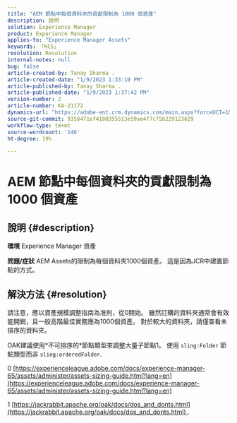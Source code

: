 ```yaml
---
title: "AEM 節點中每個資料夾的貢獻限制為 1000 個資產"
description: 說明
solution: Experience Manager
product: Experience Manager
applies-to: "Experience Manager Assets"
keywords: 「KCS」
resolution: Resolution
internal-notes: null
bug: false
article-created-by: Tanay Sharma .
article-created-date: "1/9/2023 1:33:10 PM"
article-published-by: Tanay Sharma .
article-published-date: "1/9/2023 1:37:42 PM"
version-number: 2
article-number: KA-21172
dynamics-url: "https://adobe-ent.crm.dynamics.com/main.aspx?forceUCI=1&pagetype=entityrecord&etn=knowledgearticle&id=7f168827-2290-ed11-aad1-6045bd006793"
source-git-commit: 9358471ef4100355513e59ae4f7c75b229123629
workflow-type: tm+mt
source-wordcount: '146'
ht-degree: 19%

---
```


# AEM 節點中每個資料夾的貢獻限制為 1000 個資產

## 說明 {#description}

<b>環境</b>
Experience Manager 資產


<b>問題/症狀</b>
AEM Assets的限制為每個資料夾1000個資產。 這是因為JCR中建置節點的方式。


## 解決方法 {#resolution}


請注意，應以資產規模調整指南為准則，從0開始。 雖然訂購的資料夾通常會有效能開銷，且一般高階最佳實務應為1000個資產。 對於較大的資料夾，請僅查看未排序的資料夾。

OAK建議使用\*不可排序的\*節點類型來調整大量子節點1。 使用 `sling:Folder` 節點類型而非 `sling:orderedFolder`.

0 [https://experienceleague.adobe.com/docs/experience-manager-65/assets/administer/assets-sizing-guide.html?lang=en](https://experienceleague.adobe.com/docs/experience-manager-65/assets/administer/assets-sizing-guide.html?lang=en)

1 [https://jackrabbit.apache.org/oak/docs/dos_and_donts.html](https://jackrabbit.apache.org/oak/docs/dos_and_donts.html) .
